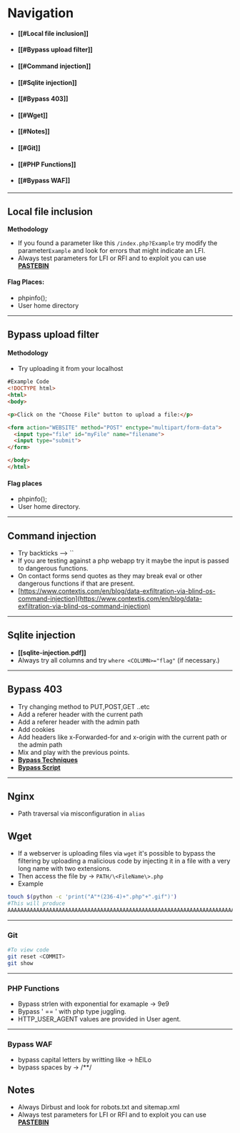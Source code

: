 # Navigation
- #### [[#Local file inclusion]]
- #### [[#Bypass upload filter]]
- ####  [[#Command injection]]
- #### [[#Sqlite injection]]
- #### [[#Bypass 403]]
- #### [[#Wget]]
- #### [[#Notes]]
- #### [[#Git]]
- #### [[#PHP Functions]]
- #### [[#Bypass WAF]]
---
## Local file inclusion
**Methodology**
- If you found a parameter like this `/index.php?Example` try modify the parameter`Example` and look for errors that might indicate an LFI.
- Always test parameters for LFI or RFI and to exploit you can use [**PASTEBIN**](https://pastebin.com/)
#### Flag Places:
- phpinfo();
- User home directory
---
## Bypass upload filter
#### Methodology
-  Try uploading it from your localhost
```html
#Example Code
<!DOCTYPE html>
<html>
<body>

<p>Click on the "Choose File" button to upload a file:</p>

<form action="WEBSITE" method="POST" enctype="multipart/form-data">
  <input type="file" id="myFile" name="filename">
  <input type="submit">
</form>

</body>
</html>
```

#### Flag places
-  phpinfo();
-  User home directory.
---
## Command injection
- Try backticks --> \``
- If you are testing against a php webapp try it maybe the input is passed to dangerous functions.
- On contact forms send quotes as they may break eval or other dangerous functions if that are present.
- [https://www.contextis.com/en/blog/data-exfiltration-via-blind-os-command-injection](https://www.contextis.com/en/blog/data-exfiltration-via-blind-os-command-injection)
---
## Sqlite injection
- **[[sqlite-injection.pdf]]**
- Always try all columns and try `where <COLUMN>="flag"` (if necessary.)
- ---
## Bypass 403
- Try changing method to PUT,POST,GET ..etc
- Add a referer header with the current path
- Add a referer header with the admin path
- Add cookies
- Add headers like x-Forwarded-for and x-origin with the current path or the admin path
- Mix and play with the previous points.
- [**Bypass Techniques**](https://twitter.com/h4x0r_dz/status/1317218511937261570/photo/2)
- [**Bypass Script**](https://github.com/offsecdawn/403bypass)
---
## Nginx
- Path traversal via misconfiguration in `alias`

## Wget
- If a webserver is uploading files via `wget` it's possible to bypass the filtering by uploading  a malicious code by injecting it in  a file with a very long name with two extensions.
- Then access the file by -> `PATH/\<FileName\>.php`
- Example
```bash
touch $(python -c 'print("A"*(236-4)+".php"+".gif")')
#This will produce
AAAAAAAAAAAAAAAAAAAAAAAAAAAAAAAAAAAAAAAAAAAAAAAAAAAAAAAAAAAAAAAAAAAAAAAAAAAAAAAAAAAAAAAAAAAAAAAAAAAAAAAAAAAAAAAAAAAAAAAAAAAAAAAAAAAAAAAAAAAAAAAAAAAAAAAAAAAAAAAAAAAAAAAAAAAAAAAAAAAAAAAAAAAAAAAAAAAAAAAAAAAAAAAAAAAAAAAAAAAAAAAAAAAAAAAA.php.gif
```
---
### Git
```bash
#To view code
git reset <COMMIT>
git show
```
---
### PHP Functions
- Bypass strlen with exponential for examaple -> 9e9
- Bypass ' == ' with php type juggling.
- HTTP_USER_AGENT values are provided in User agent.
---
### Bypass WAF
- bypass capital letters by writting like -> hElLo
- bypass spaces by -> /**/
## Notes
- Always Dirbust and look for robots.txt and sitemap.xml
- Always test parameters for LFI or RFI and to exploit you can use [**PASTEBIN**](https://pastebin.com/)